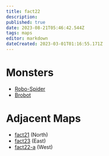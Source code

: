 ```yaml
---
title: fact22
description: 
published: true
date: 2023-08-21T05:46:42.544Z
tags: maps
editor: markdown
dateCreated: 2023-03-01T01:16:55.171Z
---
```


# Monsters
 * [Robo-Spider](/monsters/robo-spider)
 * [Brobot](/monsters/brobot)

# Adjacent Maps
 * [fact21](/maps/fact21) (North)
 * [fact23](/maps/fact23) (East)
 * [fact22-a](/maps/fact22-a) (West)
